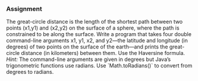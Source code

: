 <h3>Assignment</h3>
The great-circle distance is the length of the shortest path between two points (x1,y1) and (x2,y2) on the surface of a sphere, where the path is constrained to be along the surface.
Write a program that takes four double command-line arguments x1, y1, x2, and y2—the latitude and longitude (in degrees) of two points on the surface of the earth—and prints the great-circle distance (in kilometers) between them. Use the Haversine formula.
<i>Hint:</i> The command-line arguments are given in degrees but Java’s trigonometric functions use radians. Use `Math.toRadians()` to convert from degrees to radians. 
